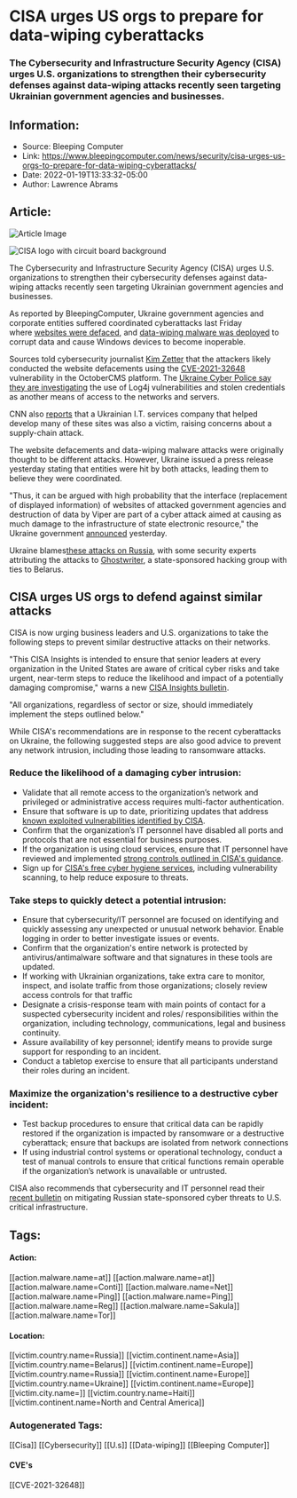 # CISA urges US orgs to prepare for data-wiping cyberattacks
### The Cybersecurity and Infrastructure Security Agency (CISA) urges U.S. organizations to strengthen their cybersecurity defenses against data-wiping attacks recently seen targeting Ukrainian government agencies and businesses.

## Information:
+ Source: Bleeping Computer
+ Link: https://www.bleepingcomputer.com/news/security/cisa-urges-us-orgs-to-prepare-for-data-wiping-cyberattacks/
+ Date: 2022-01-19T13:33:32-05:00
+ Author: Lawrence Abrams


## Article:
![Article Image](https://www.bleepstatic.com/content/hl-images/2021/04/08/CISA.jpg)

![CISA logo with circuit board background](https://www.bleepstatic.com/content/hl-images/2021/04/08/CISA.jpg)


The Cybersecurity and Infrastructure Security Agency (CISA) urges U.S. organizations to strengthen their cybersecurity defenses against data-wiping attacks recently seen targeting Ukrainian government agencies and businesses.


As reported by BleepingComputer, Ukraine government agencies and corporate entities suffered coordinated cyberattacks last Friday where [websites were defaced](https://www.bleepingcomputer.com/news/security/multiple-ukrainian-government-websites-hacked-and-defaced/), and [data-wiping malware was deployed](https://www.bleepingcomputer.com/news/security/microsoft-fake-ransomware-targets-ukraine-in-data-wiping-attacks/) to corrupt data and cause Windows devices to become inoperable.


Sources told cybersecurity journalist [Kim Zetter](http://twitter.com/KimZetter/status/1481890639029551106) that the attackers likely conducted the website defacements using the [CVE-2021-32648](https://www.cvedetails.com/cve/CVE-2021-32648/) vulnerability in the OctoberCMS platform. The [Ukraine Cyber Police say they are investigating](https://ssu.gov.ua/novyny/sbu-narazi-vidnovleno-robotu-95-saitiv-shcho-postrazhdaly-vid-kiberataky-na-derzhavni-resursy) the use of Log4j vulnerabilities and stolen credentials as another means of access to the networks and servers.


CNN also [reports](https://edition.cnn.com/2022/01/14/europe/ukraine-cyber-attack-government-intl/index.html) that a Ukrainian I.T. services company that helped develop many of these sites was also a victim, raising concerns about a supply-chain attack.


The website defacements and data-wiping malware attacks were originally thought to be different attacks. However, Ukraine issued a press release yesterday stating that entities were hit by both attacks, leading them to believe they were coordinated.


"Thus, it can be argued with high probability that the interface (replacement of displayed information) of websites of attacked government agencies and destruction of data by Viper are part of a cyber attack aimed at causing as much damage to the infrastructure of state electronic resource," the Ukraine government [announced](https://cip.gov.ua/ua/news/vkazana-microsoft-programa-dlya-znishennya-danikh-z-visokoyu-imovirnistyu-ye-chastinoyu-kiberataki-na-derzhavni-organi) yesterday.


Ukraine blames[these attacks on Russia](https://thedigital.gov.ua/news/rosiya-mae-namir-zniziti-doviru-do-vladi-feykami-pro-vrazlivist-kritichnoi-informatsiynoi-infrastrukturi-ta-zliv-danikh-ukraintsiv), with some security experts attributing the attacks to [Ghostwriter](https://www.mandiant.com/resources/unc1151-linked-to-belarus-government), a state-sponsored hacking group with ties to Belarus.


CISA urges US orgs to defend against similar attacks
----------------------------------------------------


CISA is now urging business leaders and U.S. organizations to take the following steps to prevent similar destructive attacks on their networks.


"This CISA Insights is intended to ensure that senior leaders at every organization in the United States are aware of critical cyber risks and take urgent, near-term steps to reduce the likelihood and impact of a potentially damaging compromise," warns a new [CISA Insights bulletin](https://www.cisa.gov/sites/default/files/publications/CISA_Insights-Implement_Cybersecurity_Measures_Now_to_Protect_Against_Critical_Threats_508C.pdf).


"All organizations, regardless of sector or size, should immediately implement the steps outlined below."


While CISA's recommendations are in response to the recent cyberattacks on Ukraine, the following suggested steps are also good advice to prevent any network intrusion, including those leading to ransomware attacks.


### Reduce the likelihood of a damaging cyber intrusion:


* Validate that all remote access to the organization’s network and privileged or administrative access requires multi-factor authentication.
* Ensure that software is up to date, prioritizing updates that address [known exploited vulnerabilities identified by CISA](https://www.cisa.gov/known-exploited-vulnerabilities-catalog).
* Confirm that the organization’s IT personnel have disabled all ports and protocols that are not essential for business purposes.
* If the organization is using cloud services, ensure that IT personnel have reviewed and implemented [strong controls outlined in CISA's guidance](https://www.cisa.gov/uscert/ncas/analysis-reports/ar21-013a).
* Sign up for [CISA's free cyber hygiene services](https://www.cisa.gov/cyber-hygiene-services), including vulnerability scanning, to help reduce exposure to threats.

### Take steps to quickly detect a potential intrusion:


* Ensure that cybersecurity/IT personnel are focused on identifying and quickly assessing any unexpected or unusual network behavior. Enable logging in order to better investigate issues or events.
* Confirm that the organization's entire network is protected by antivirus/antimalware software and that signatures in these tools are updated.
* If working with Ukrainian organizations, take extra care to monitor, inspect, and isolate traffic from those organizations; closely review access controls for that traffic
* Designate a crisis-response team with main points of contact for a suspected cybersecurity incident and roles/ responsibilities within the organization, including technology, communications, legal and business continuity.
* Assure availability of key personnel; identify means to provide surge support for responding to an incident.
* Conduct a tabletop exercise to ensure that all participants understand their roles during an incident.

### Maximize the organization's resilience to a destructive cyber incident:


* Test backup procedures to ensure that critical data can be rapidly restored if the organization is impacted by ransomware or a destructive cyberattack; ensure that backups are isolated from network connections
* If using industrial control systems or operational technology, conduct a test of manual controls to ensure that critical functions remain operable if the organization’s network is unavailable or untrusted.

CISA also recommends that cybersecurity and IT personnel read their [recent bulletin](https://www.cisa.gov/uscert/ncas/alerts/aa22-011a) on mitigating Russian state-sponsored cyber threats to U.S. critical infrastructure.





## Tags:

#### Action:
[[action.malware.name=at]] [[action.malware.name=at]] [[action.malware.name=Conti]] [[action.malware.name=Net]] [[action.malware.name=Ping]] [[action.malware.name=Ping]] [[action.malware.name=Reg]] [[action.malware.name=Sakula]] [[action.malware.name=Tor]]

#### Location:
[[victim.country.name=Russia]] [[victim.continent.name=Asia]] [[victim.country.name=Belarus]] [[victim.continent.name=Europe]] [[victim.country.name=Russia]] [[victim.continent.name=Europe]] [[victim.country.name=Ukraine]] [[victim.continent.name=Europe]] [[victim.city.name=]] [[victim.country.name=Haiti]] [[victim.continent.name=North and Central America]]

### Autogenerated Tags:
[[Cisa]] [[Cybersecurity]] [[U.s]] [[Data-wiping]] [[Bleeping Computer]]
#### CVE's
[[CVE-2021-32648]]

